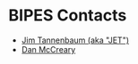 # BIPES Contacts

* [Jim Tannenbaum (aka "JET")](https://www.linkedin.com/in/jetannenbaum/)
* [Dan McCreary](https://www.linkedin.com/in/danmccreary/)